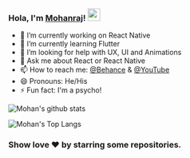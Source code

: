 ### Hola, I'm [Mohanraj](https://github.com/moaj257/)! <img src="https://media.giphy.com/media/hvRJCLFzcasrR4ia7z/giphy.gif" width="25px">
- 🔭 I’m currently working on React Native
- 🌱 I’m currently learning Flutter
- 🤔 I’m looking for help with UX, UI and Animations
- 💬 Ask me about React or React Native
- 📫 How to reach me: [@Behance](https://www.behance.net/moaj257) & [@YouTube](https://www.youtube.com/channel/UCUY3TfO8urllfwV5KIHI7ZQ)
- 😄 Pronouns: He/His
- ⚡ Fun fact: I'm a psycho!

![Mohan's github stats](https://github-readme-stats.vercel.app/api?username=moaj257&count_private=true&hide_border=true&show_icons=true&include_all_commits=true&tme=d5as5da4sd45as54das54d54as5d4as54d)

![Mohan's Top Langs](https://github-readme-stats.vercel.app/api/top-langs/?username=anuraghazra&layout=compact&count_private=true&hide_border=true&show_icons=true&include_all_commits=true)
### Show love :heart: by starring some repositories.
